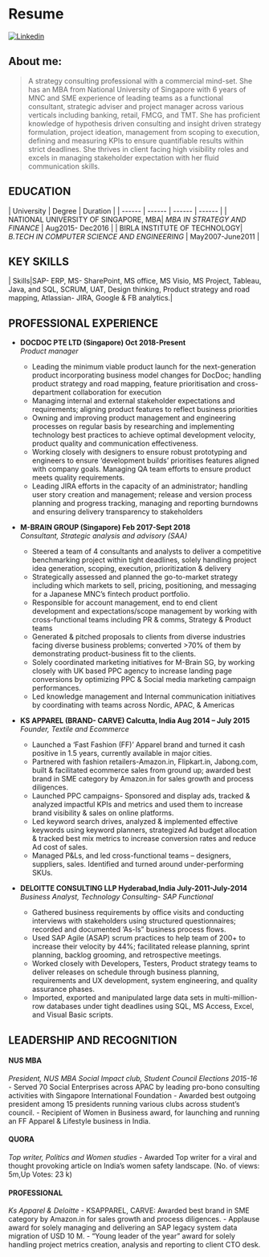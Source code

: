 
# Resume
 [![Linkedin](https://img.shields.io/badge/Linkedin-Profile-informational.svg?style=for-the-badge&logo=linkedin)](https://www.linkedin.com/in/suchandra-dey-b01a6a9/) 


## About me:
> A strategy consulting professional with a commercial mind-set. She has an MBA from National University of Singapore with 6 years of MNC and
SME experience of leading teams as a functional consultant, strategic adviser and project manager across various verticals including banking,
retail, FMCG, and TMT. She has proficient knowledge of hypothesis driven consulting and insight driven strategy formulation, project ideation,
management from scoping to execution, defining and measuring KPIs to ensure quantifiable results within strict deadlines. She thrives in client
facing high visibility roles and excels in managing stakeholder expectation with her fluid communication skills.

## EDUCATION

| University | Degree | Duration |
| ------ | ------ | ------ | ------ |
| NATIONAL UNIVERSITY OF SINGAPORE, MBA| *MBA IN STRATEGY AND FINANCE* | Aug2015- Dec2016 |
| BIRLA INSTITUTE OF TECHNOLOGY| *B.TECH IN COMPUTER SCIENCE AND ENGINEERING* | May2007-June2011 | 

## KEY SKILLS

| Skills|SAP- ERP, MS- SharePoint, MS office, MS Visio, MS Project, Tableau, Java, and SQL, SCRUM, UAT, Design thinking, Product strategy and road mapping, Atlassian- JIRA, Google &amp; FB analytics.|

## PROFESSIONAL EXPERIENCE

- **DOCDOC PTE LTD (Singapore) Oct 2018-Present**<br>
 _Product manager_
    - Leading the minimum viable product launch for the next-generation product incorporating business model changes for DocDoc; handling product strategy and road mapping, feature prioritisation and cross-department collaboration for execution
    - Managing internal and external stakeholder expectations and requirements; aligning product features to reflect business priorities
    - Owning and improving product management and engineering processes on regular basis by researching and implementing
technology best practices to achieve optimal development velocity, product quality and communication effectiveness.
    - Working closely with designers to ensure robust prototyping and engineers to ensure ‘development builds’ prioritises features aligned with company goals. Managing QA team efforts to ensure product meets quality requirements.
    - Leading JIRA efforts in the capacity of an administrator; handling user story creation and management; release and version process planning and progress tracking, managing and reporting burndowns and ensuring delivery transparency to stakeholders
    


- **M-BRAIN GROUP (Singapore) Feb 2017-Sept 2018**<br>
 _Consultant, Strategic analysis and advisory (SAA)_
    - Steered a team of 4 consultants and analysts to deliver a competitive benchmarking project within tight deadlines, solely handling
project idea generation, scoping, execution, prioritization &amp; delivery
    - Strategically assessed and planned the go-to-market strategy including which markets to sell, pricing, positioning, and messaging
for a Japanese MNC’s fintech product portfolio.
    - Responsible for account management, end to end client development and expectations/scope management by working with
cross-functional teams including PR &amp; comms, Strategy &amp; Product teams
    - Generated &amp; pitched proposals to clients from diverse industries facing diverse business problems; converted &gt;70% of them by
demonstrating product-business fit to the clients.
    - Solely coordinated marketing initiatives for M-Brain SG, by working closely with UK based PPC agency to increase landing page
conversions by optimizing PPC &amp; Social media marketing campaign performances.
    - Led knowledge management and Internal communication initiatives by coordinating with teams across Nordic, APAC, &amp; Americas
    
- **KS APPAREL (BRAND- CARVE) Calcutta, India Aug 2014 – July 2015**<br>
 _Founder, Textile and Ecommerce_
    - Launched a ‘Fast Fashion (FF)’ Apparel brand and turned it cash positive in 1.5 years, currently available in major cities.
    - Partnered with fashion retailers-Amazon.in, Flipkart.in, Jabong.com, built &amp; facilitated ecommerce sales from ground up; awarded best brand in SME category by Amazon.in for sales growth and process diligences.
    - Launched PPC campaigns- Sponsored and display ads, tracked &amp; analyzed impactful KPIs and metrics and used them to increase brand visibility &amp; sales on online platforms.
    - Led keyword search drives, analyzed &amp; implemented effective keywords using keyword planners, strategized Ad budget allocation &amp; tracked best mix metrics to increase conversion rates and reduce Ad cost of sales.
    - Managed P&amp;Ls, and led cross-functional teams – designers, suppliers, sales. Identified and turned around under-performing SKUs.
        
- **DELOITTE CONSULTING LLP Hyderabad,India July-2011-July-2014**<br>
 _Business Analyst, Technology Consulting- SAP Functional_ 
    - Gathered business requirements by office visits and conducting interviews with stakeholders using structured questionnaires; recorded and documented ‘As-Is” business process flows.
    - Used SAP Agile (ASAP) scrum practices to help team of 200+ to increase their velocity by 44%; facilitated release planning, sprint planning, backlog grooming, and retrospective meetings.
    - Worked closely with Developers, Testers, Product strategy teams to deliver releases on schedule through business planning, requirements and UX development, system engineering, and quality assurance phases.
    - Imported, exported and manipulated large data sets in multi-million-row databases under tight deadlines using SQL, MS Access, Excel, and Visual Basic scripts.


## LEADERSHIP AND RECOGNITION
#### NUS MBA
_President, NUS MBA Social Impact club, Student Council Elections 2015-16_ 
    - Served 70 Social Enterprises across APAC by leading pro-bono consulting activities with Singapore International Foundation 
    - Awarded best outgoing president among 15 presidents running various clubs across student’s council. 
    - Recipient of Women in Business award, for launching and running an FF Apparel &amp; Lifestyle business in India.
#### QUORA
_Top writer, Politics and Women studies_
    - Awarded Top writer for a viral and thought provoking article on India’s women safety landscape. (No. of views: 5m,Up Votes: 23 k)
#### PROFESSIONAL
_Ks Apparel &amp; Deloitte_
    - KSAPPAREL, CARVE: Awarded best brand in SME category by Amazon.in for sales growth and process diligences.
    - Applause award for solely managing and delivering an SAP legacy system data migration of USD 10 M.
    - “Young leader of the year” award for solely handling project metrics creation, analysis and reporting to client CTO desk.


